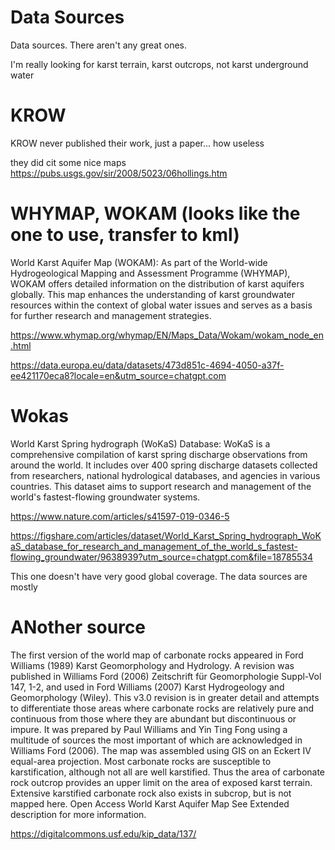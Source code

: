 # Data Sources

Data sources. There aren't any great ones.

I'm really looking for karst terrain, karst outcrops, not karst underground water

# KROW

KROW never published their work, just a paper... how useless

they did cit some nice maps https://pubs.usgs.gov/sir/2008/5023/06hollings.htm

# WHYMAP, WOKAM (looks like the one to use, transfer to kml)

World Karst Aquifer Map (WOKAM): As part of the World-wide Hydrogeological Mapping and Assessment Programme (WHYMAP), WOKAM offers detailed information on the distribution of karst aquifers globally. This map enhances the understanding of karst groundwater resources within the context of global water issues and serves as a basis for further research and management strategies.

https://www.whymap.org/whymap/EN/Maps_Data/Wokam/wokam_node_en.html

https://data.europa.eu/data/datasets/473d851c-4694-4050-a37f-ee421170eca8?locale=en&utm_source=chatgpt.com

# Wokas

World Karst Spring hydrograph (WoKaS) Database: WoKaS is a comprehensive compilation of karst spring discharge observations from around the world. It includes over 400 spring discharge datasets collected from researchers, national hydrological databases, and agencies in various countries. This dataset aims to support research and management of the world's fastest-flowing groundwater systems.

https://www.nature.com/articles/s41597-019-0346-5

https://figshare.com/articles/dataset/World_Karst_Spring_hydrograph_WoKaS_database_for_research_and_management_of_the_world_s_fastest-flowing_groundwater/9638939?utm_source=chatgpt.com&file=18785534

This one doesn't have very good global coverage. The data sources are mostly 

# ANother source

The first version of the world map of carbonate rocks appeared in Ford Williams (1989) Karst Geomorphology and Hydrology. A revision was published in Williams Ford (2006) Zeitschrift für Geomorphologie Suppl-Vol 147, 1-2, and used in Ford Williams (2007) Karst Hydrogeology and Geomorphology (Wiley). This v3.0 revision is in greater detail and attempts to differentiate those areas where carbonate rocks are relatively pure and continuous from those where they are abundant but discontinuous or impure. It was prepared by Paul Williams and Yin Ting Fong using a multitude of sources the most important of which are acknowledged in Williams Ford (2006). The map was assembled using GIS on an Eckert IV equal-area projection. Most carbonate rocks are susceptible to karstification, although not all are well karstified. Thus the area of carbonate rock outcrop provides an upper limit on the area of exposed karst terrain. Extensive karstified carbonate rock also exists in subcrop, but is not mapped here. Open Access World Karst Aquifer Map See Extended description for more information.

https://digitalcommons.usf.edu/kip_data/137/